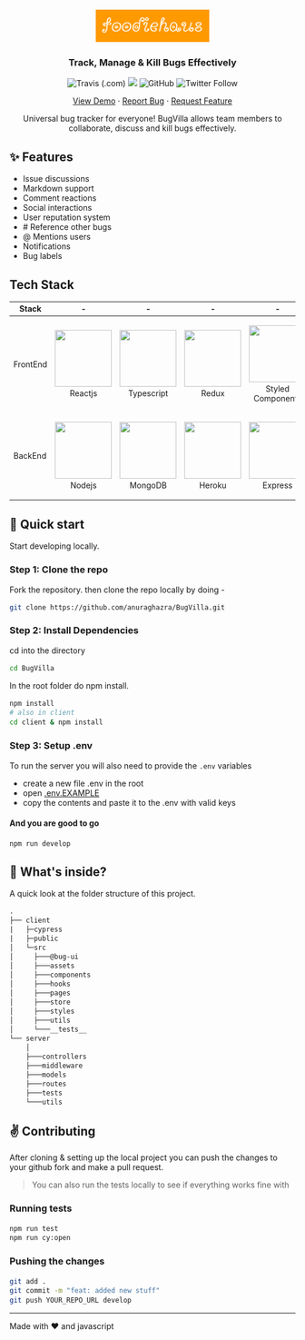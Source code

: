 <br />
<p align="center">
  <a href="https://compassionate-panini-6e0d2c.netlify.app/">
    <img src="./src/media/logo.PNG" alt="foodiehaus Logo" width="200" height="57">
  </a>

  <h3 align="center">Track, Manage & Kill Bugs Effectively</h3>

  <p align="center">
    <img alt="Travis (.com)" src="https://img.shields.io/travis/com/anuraghazra/BugVilla" />
    <a href="https://www.codacy.com?utm_source=github.com&amp;utm_medium=referral&amp;utm_content=anuraghazra/BugVilla&amp;utm_campaign=Badge_Grade"><img src="https://api.codacy.com/project/badge/Grade/a789dbf2fb2045afaf67727b05fbbc68"/></a>
    <img alt="GitHub" src="https://img.shields.io/github/license/anuraghazra/BugVilla" />
    <img alt="Twitter Follow" src="https://img.shields.io/twitter/follow/anuraghazru?style=social" />
  </p>

  <p align="center">
    <a href="https://bugvilla.herokuapp.com">View Demo</a>
    ·
    <a href="https://github.com/anuraghazra/BugVilla/issues">Report Bug</a>
    ·
    <a href="https://github.com/anuraghazra/BugVilla/issues">Request Feature</a>
  </p>
</p>

<p align="center">Universal bug tracker for everyone! BugVilla allows team members to collaborate, discuss and kill bugs effectively.</p>

## ✨ Features

- Issue discussions
- Markdown support
- Comment reactions
- Social interactions
- User reputation system
- \# Reference other bugs
- @ Mentions users
- Notifications
- Bug labels

## Tech Stack

| Stack    | -                                                                                                  | -                                                                                                 | -                                                                                                | -                                                                                                                | -                                                                                                   |
| -------- | -------------------------------------------------------------------------------------------------- | ------------------------------------------------------------------------------------------------- | ------------------------------------------------------------------------------------------------ | ---------------------------------------------------------------------------------------------------------------- | --------------------------------------------------------------------------------------------------- |
| FrontEnd | <p align="center"><img src="./assets/reactjs_logo.png" width="100" height="100"> <br />Reactjs</p> | <p align="center"><img src="./assets/ts_logo.png" width="100" height="100"> <br />Typescript</p>  | <p align="center"><img src="./assets/redux_logo.png" width="100" height="100"> <br />Redux</p>   | <p align="center"><img src="./assets/styledcompo_logo.png" width="100" height="100"> <br />Styled Components</p> | <p align="center"><img src="./assets/cy_logo.png" width="100" height="100"> <br />Cypress</p>       |
| BackEnd  | <p align="center"><img src="./assets/nodejs_logo.png" width="100" height="100"> <br />Nodejs</p>   | <p align="center"><img src="./assets/mongo_logo2.png" width="100" height="100"> <br />MongoDB</p> | <p align="center"><img src="./assets/heroku_logo.png" width="100" height="100"> <br />Heroku</p> | <p align="center"><img src="./assets/express_logo.png" width="100" height="100"> <br />Express</p>               | <p align="center"><img src="./assets/socket_logo.png" width="100" height="100"> <br />Socket.io</p> |

## :rocket: Quick start

Start developing locally.

### Step 1: Clone the repo

Fork the repository. then clone the repo locally by doing -

```sh
git clone https://github.com/anuraghazra/BugVilla.git
```

### Step 2: Install Dependencies

cd into the directory

```sh
cd BugVilla
```

In the root folder do npm install.

```sh
npm install
# also in client
cd client & npm install
```

### Step 3: Setup .env

To run the server you will also need to provide the `.env` variables

- create a new file .env in the root
- open [.env.EXAMPLE](./.env.EXAMPLE)
- copy the contents and paste it to the .env with valid keys

#### And you are good to go

```sh
npm run develop
```

## :open_file_folder: What's inside?

A quick look at the folder structure of this project.

    .
    ├── client
    |   ├─cypress
    |   ├─public
    │   └─src
    │     ├───@bug-ui
    │     ├───assets
    │     ├───components
    │     ├───hooks
    │     ├───pages
    │     ├───store
    │     ├───styles
    │     ├───utils
    │     └───__tests__
    └── server
        │
        ├───controllers
        ├───middleware
        ├───models
        ├───routes
        ├───tests
        └───utils

## :v: Contributing

After cloning & setting up the local project you can push the changes to your github fork and make a pull request.

> You can also run the tests locally to see if everything works fine with

### Running tests

```bash
npm run test
npm run cy:open
```

### Pushing the changes

```bash
git add .
git commit -m "feat: added new stuff"
git push YOUR_REPO_URL develop
```

---

Made with :heart: and javascript

